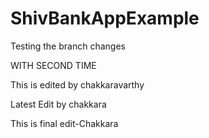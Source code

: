 # ShivBankAppExample

Testing the branch changes

WITH SECOND TIME

This is edited by chakkaravarthy

Latest Edit by chakkara

This is final edit-Chakkara
